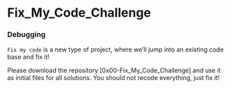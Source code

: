 # Fix_My_Code_Challenge
### Debugging

`Fix my code` is a new type of project, where we’ll jump into an existing code base and fix it!

Please download the repository [0x00-Fix_My_Code_Challenge] and use it as initial files for all solutions.
You should not recode everything, just fix it!
